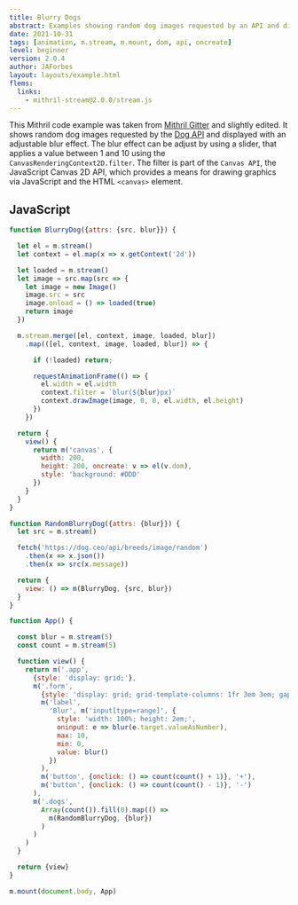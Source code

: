 ```yaml
---
title: Blurry Dogs
abstract: Examples showing random dog images requested by an API and displayed with an adjustable blur effect.
date: 2021-10-31
tags: [animation, m.stream, m.mount, dom, api, oncreate]
level: beginner
version: 2.0.4
author: JAForbes
layout: layouts/example.html
flems:
  links:
    - mithril-stream@2.0.0/stream.js
---
```


This Mithril code example was taken from [Mithril Gitter](https://gitter.im/mithriljs/mithril.js?at=617e0eaf98c13e75500896f2) and slightly edited.
It shows random dog images requested by the [Dog API](https://dog.ceo/dog-api/) and displayed with an adjustable blur effect.
The blur effect can be adjust by using a slider, that applies a value between 1 and 10 using the `CanvasRenderingContext2D.filter`.
The filter is part of the `Canvas API`, the JavaScript Canvas 2D API, which provides a means for drawing graphics via JavaScript and the HTML `<canvas>` element.

## JavaScript

~~~js
function BlurryDog({attrs: {src, blur}}) {

  let el = m.stream()
  let context = el.map(x => x.getContext('2d'))

  let loaded = m.stream()
  let image = src.map(src => {
    let image = new Image()
    image.src = src
    image.onload = () => loaded(true)
    return image
  })

  m.stream.merge([el, context, image, loaded, blur])
    .map(([el, context, image, loaded, blur]) => {

      if (!loaded) return;

      requestAnimationFrame(() => {
        el.width = el.width
        context.filter = `blur(${blur}px)`
        context.drawImage(image, 0, 0, el.width, el.height)
      })
    })

  return {
    view() {
      return m('canvas', {
        width: 200,
        height: 200, oncreate: v => el(v.dom),
        style: 'background: #DDD'
      })
    }
  }
}

function RandomBlurryDog({attrs: {blur}}) {
  let src = m.stream()

  fetch('https://dog.ceo/api/breeds/image/random')
    .then(x => x.json())
    .then(x => src(x.message))

  return {
    view: () => m(BlurryDog, {src, blur})
  }
}

function App() {

  const blur = m.stream(5)
  const count = m.stream(5)

  function view() {
    return m('.app',
      {style: 'display: grid;'},
      m('.form',
        {style: 'display: grid; grid-template-columns: 1fr 3em 3em; gap: 1em;'},
        m('label',
          'Blur', m('input[type=range]', {
            style: 'width: 100%; height: 2em;',
            oninput: e => blur(e.target.valueAsNumber),
            max: 10,
            min: 0,
            value: blur()
          })
        ),
        m('button', {onclick: () => count(count() + 1)}, '+'),
        m('button', {onclick: () => count(count() - 1)}, '-')
      ),
      m('.dogs',
        Array(count()).fill(0).map(() =>
          m(RandomBlurryDog, {blur})
        )
      )
    )
  }

  return {view}
}

m.mount(document.body, App)
~~~
